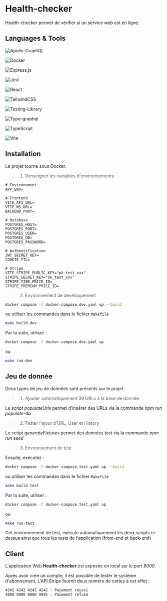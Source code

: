 # Health-checker

Health-checker permet de vérifier si un service web est en ligne.

## Languages & Tools

![Apollo-GraphQL](https://img.shields.io/badge/-ApolloGraphQL-311C87?style=for-the-badge&logo=apollo-graphql)

![Docker](https://img.shields.io/badge/docker-%230db7ed.svg?style=for-the-badge&logo=docker&logoColor=white)

![Express.js](https://img.shields.io/badge/express.js-%23404d59.svg?style=for-the-badge&logo=express&logoColor=%2361DAFB)

![Jest](https://img.shields.io/badge/-jest-%23C21325?style=for-the-badge&logo=jest&logoColor=white)

![React](https://img.shields.io/badge/react-%2320232a.svg?style=for-the-badge&logo=react&logoColor=%2361DAFB)

![TailwindCSS](https://img.shields.io/badge/tailwindcss-%2338B2AC.svg?style=for-the-badge&logo=tailwind-css&logoColor=white)

![Testing-Library](https://img.shields.io/badge/-TestingLibrary-%23E33332?style=for-the-badge&logo=testing-library&logoColor=white)

![Type-graphql](https://img.shields.io/badge/-TypeGraphQL-%23C04392?style=for-the-badge)

![TypeScript](https://img.shields.io/badge/typescript-%23007ACC.svg?style=for-the-badge&logo=typescript&logoColor=white)

![Vite](https://img.shields.io/badge/vite-%23646CFF.svg?style=for-the-badge&logo=vite&logoColor=white)

## Installation

Le projet tourne sous Docker.

> 1. Renseigner les variables d'environnements

```env
# Environement
APP_ENV=

# Frontend
VITE_API_URL=
VITE_WS_URL=
BACKEND_PORT=

# Database
POSTGRES_HOST=
POSTGRES_PORT=
POSTGRES_USER=
POSTGRES_DB=
POSTGRES_PASSWORD=

# Authentification
JWT_SECRET_KEY=
COOKIE_TTL=

# Stripe
VITE_STRIPE_PUBLIC_KEY="pk_test_xxx"
STRIPE_SECRET_KEY="sk_test_xxx"
STRIPE_TIER_PRICE_ID=
STRIPE_PREMIUM_PRICE_ID=
```

> 2. Environnement de développement

```bash
docker compose -f docker-compose.dev.yaml up --build
```

ou utiliser les commandes dans le fichier `Makefile`

```bash
make build-dev
```

Par la suite, utiliser :

```bash
docker compose -f docker-compose.dev.yaml up
```

ou

```bash
make run-dev
```

## Jeu de donnée

Deux types de jeu de données sont présents sur le projet.

> 1. Ajouter automatiquement 39 URLs à la base de donnée

Le script _populateUrls_ permet d'insérer des URLs via la commande _npm run populate-db_

> 2. Tester l'ajout d'URL, User et History

Le script _generateFixtures_ permet des données test via la commande _npm run seed_

> 3. Environnement de test

Ensuite, exécutez :

```bash
docker compose -f docker-compose.test.yaml up --build
```

ou utiliser les commandes dans le fichier `Makefile`

```bash
make build-test
```

Par la suite, utiliser :

```bash
docker compose -f docker-compose.test.yaml up
```

ou

```bash
make run-test
```

Cet environnement de test, exécute automatiquement les deux scripts ci-dessus ainsi que tous les tests de l'application (front-end et back-end)

## Client

L'application Web **Health-checker** est exposée en local sur le port _8000_.

Après avoir crée un compte, il est possible de tester le système d'abonnement.
L'API Stripe fournit deux numéro de cartes à cet effet :

```
4242 4242 4242 4242 : Paiement réussi
4000 0000 0000 9995 : Paiement refusé
```
